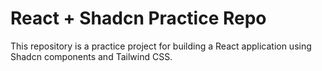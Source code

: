 # React + Shadcn Practice Repo

This repository is a practice project for building a React application using Shadcn components and Tailwind CSS.
